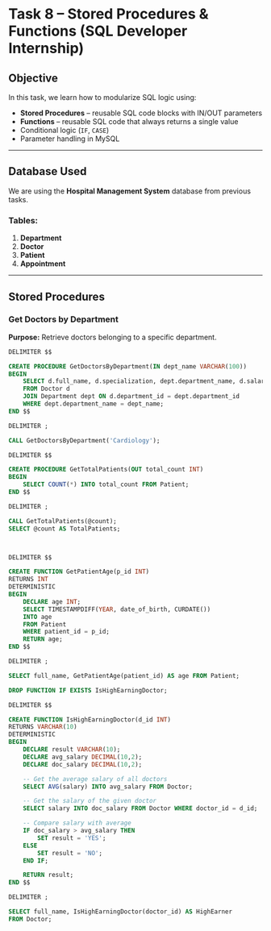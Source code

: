 #  Task 8 – Stored Procedures & Functions (SQL Developer Internship)

##  Objective
In this task, we learn how to modularize SQL logic using:
- **Stored Procedures** – reusable SQL code blocks with IN/OUT parameters
- **Functions** – reusable SQL code that always returns a single value
- Conditional logic (`IF`, `CASE`)
- Parameter handling in MySQL

---

##  Database Used
We are using the **Hospital Management System** database from previous tasks.

### Tables:
1. **Department**
2. **Doctor**
3. **Patient**
4. **Appointment**

---

##  Stored Procedures

###  Get Doctors by Department
**Purpose:** Retrieve doctors belonging to a specific department.
```sql
DELIMITER $$

CREATE PROCEDURE GetDoctorsByDepartment(IN dept_name VARCHAR(100))
BEGIN
    SELECT d.full_name, d.specialization, dept.department_name, d.salary
    FROM Doctor d
    JOIN Department dept ON d.department_id = dept.department_id
    WHERE dept.department_name = dept_name;
END $$

DELIMITER ;

CALL GetDoctorsByDepartment('Cardiology');

DELIMITER $$

CREATE PROCEDURE GetTotalPatients(OUT total_count INT)
BEGIN
    SELECT COUNT(*) INTO total_count FROM Patient;
END $$

DELIMITER ;

CALL GetTotalPatients(@count);
SELECT @count AS TotalPatients;



DELIMITER $$

CREATE FUNCTION GetPatientAge(p_id INT)
RETURNS INT
DETERMINISTIC
BEGIN
    DECLARE age INT;
    SELECT TIMESTAMPDIFF(YEAR, date_of_birth, CURDATE())
    INTO age
    FROM Patient
    WHERE patient_id = p_id;
    RETURN age;
END $$

DELIMITER ;

SELECT full_name, GetPatientAge(patient_id) AS age FROM Patient;

DROP FUNCTION IF EXISTS IsHighEarningDoctor;

DELIMITER $$

CREATE FUNCTION IsHighEarningDoctor(d_id INT)
RETURNS VARCHAR(10)
DETERMINISTIC
BEGIN
    DECLARE result VARCHAR(10);
    DECLARE avg_salary DECIMAL(10,2);
    DECLARE doc_salary DECIMAL(10,2);

    -- Get the average salary of all doctors
    SELECT AVG(salary) INTO avg_salary FROM Doctor;

    -- Get the salary of the given doctor
    SELECT salary INTO doc_salary FROM Doctor WHERE doctor_id = d_id;

    -- Compare salary with average
    IF doc_salary > avg_salary THEN
        SET result = 'YES';
    ELSE
        SET result = 'NO';
    END IF;

    RETURN result;
END $$

DELIMITER ;

SELECT full_name, IsHighEarningDoctor(doctor_id) AS HighEarner
FROM Doctor;